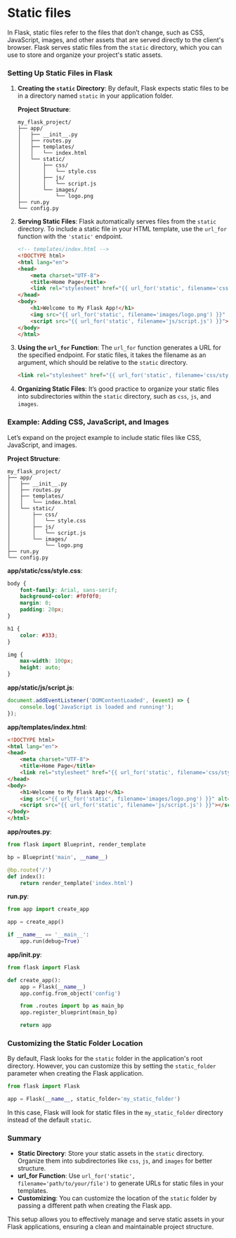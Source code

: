 # Static files

In Flask, static files refer to the files that don’t change, such as CSS, JavaScript, images, and other assets that are served directly to the client's browser. Flask serves static files from the `static` directory, which you can use to store and organize your project's static assets.

### Setting Up Static Files in Flask

1. **Creating the `static` Directory**: By default, Flask expects static files to be in a directory named `static` in your application folder.

   **Project Structure**:
   ```
   my_flask_project/
   ├── app/
   │   ├── __init__.py
   │   ├── routes.py
   │   ├── templates/
   │   │   └── index.html
   │   └── static/
   │       ├── css/
   │       │   └── style.css
   │       ├── js/
   │       │   └── script.js
   │       └── images/
   │           └── logo.png
   ├── run.py
   └── config.py
   ```

2. **Serving Static Files**: Flask automatically serves files from the `static` directory. To include a static file in your HTML template, use the `url_for` function with the `'static'` endpoint.

   ```html
   <!-- templates/index.html -->
   <!DOCTYPE html>
   <html lang="en">
   <head>
       <meta charset="UTF-8">
       <title>Home Page</title>
       <link rel="stylesheet" href="{{ url_for('static', filename='css/style.css') }}">
   </head>
   <body>
       <h1>Welcome to My Flask App!</h1>
       <img src="{{ url_for('static', filename='images/logo.png') }}" alt="Logo">
       <script src="{{ url_for('static', filename='js/script.js') }}"></script>
   </body>
   </html>
   ```

3. **Using the `url_for` Function**: The `url_for` function generates a URL for the specified endpoint. For static files, it takes the filename as an argument, which should be relative to the `static` directory.
   
   ```html
   <link rel="stylesheet" href="{{ url_for('static', filename='css/style.css') }}">
   ```

4. **Organizing Static Files**: It’s good practice to organize your static files into subdirectories within the `static` directory, such as `css`, `js`, and `images`.

### Example: Adding CSS, JavaScript, and Images

Let’s expand on the project example to include static files like CSS, JavaScript, and images.

**Project Structure**:
```
my_flask_project/
├── app/
│   ├── __init__.py
│   ├── routes.py
│   ├── templates/
│   │   └── index.html
│   └── static/
│       ├── css/
│       │   └── style.css
│       ├── js/
│       │   └── script.js
│       └── images/
│           └── logo.png
├── run.py
└── config.py
```

**app/static/css/style.css**:
```css
body {
    font-family: Arial, sans-serif;
    background-color: #f0f0f0;
    margin: 0;
    padding: 20px;
}

h1 {
    color: #333;
}

img {
    max-width: 100px;
    height: auto;
}
```

**app/static/js/script.js**:
```javascript
document.addEventListener('DOMContentLoaded', (event) => {
    console.log('JavaScript is loaded and running!');
});
```

**app/templates/index.html**:
```html
<!DOCTYPE html>
<html lang="en">
<head>
    <meta charset="UTF-8">
    <title>Home Page</title>
    <link rel="stylesheet" href="{{ url_for('static', filename='css/style.css') }}">
</head>
<body>
    <h1>Welcome to My Flask App!</h1>
    <img src="{{ url_for('static', filename='images/logo.png') }}" alt="Logo">
    <script src="{{ url_for('static', filename='js/script.js') }}"></script>
</body>
</html>
```

**app/routes.py**:
```python
from flask import Blueprint, render_template

bp = Blueprint('main', __name__)

@bp.route('/')
def index():
    return render_template('index.html')
```

**run.py**:
```python
from app import create_app

app = create_app()

if __name__ == '__main__':
    app.run(debug=True)
```

**app/__init__.py**:
```python
from flask import Flask

def create_app():
    app = Flask(__name__)
    app.config.from_object('config')

    from .routes import bp as main_bp
    app.register_blueprint(main_bp)

    return app
```

### Customizing the Static Folder Location

By default, Flask looks for the `static` folder in the application's root directory. However, you can customize this by setting the `static_folder` parameter when creating the Flask application.

```python
from flask import Flask

app = Flask(__name__, static_folder='my_static_folder')
```

In this case, Flask will look for static files in the `my_static_folder` directory instead of the default `static`.

### Summary

- **Static Directory**: Store your static assets in the `static` directory. Organize them into subdirectories like `css`, `js`, and `images` for better structure.
- **url_for Function**: Use `url_for('static', filename='path/to/your/file')` to generate URLs for static files in your templates.
- **Customizing**: You can customize the location of the `static` folder by passing a different path when creating the Flask app.

This setup allows you to effectively manage and serve static assets in your Flask applications, ensuring a clean and maintainable project structure.
